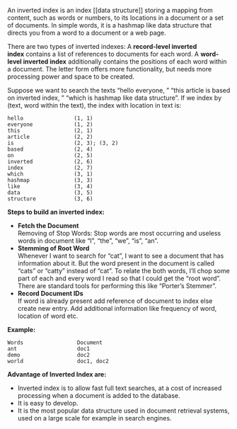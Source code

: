 
An inverted index is an index [[data structure]] storing a mapping from content, such as words or numbers, to its locations in a document or a set of documents. In simple words, it is a hashmap like data structure that directs you from a word to a document or a web page.

There are two types of inverted indexes: A **record-level inverted index** contains a list of references to documents for each word. A **word-level inverted index** additionally contains the positions of each word within a document. The letter form offers more functionality, but needs more processing power and space to be created. 

Suppose we want to search the texts “hello everyone, ” “this article is based on inverted index, ” “which is hashmap like data structure”. If we index by (text, word within the text), the index with location in text is:

 ```
hello                (1, 1)
 everyone             (1, 2)
 this                 (2, 1)
 article              (2, 2)
 is                   (2, 3); (3, 2)
 based                (2, 4)
 on                   (2, 5)
 inverted             (2, 6)
 index                (2, 7)
 which                (3, 1)
 hashmap              (3, 3)
 like                 (3, 4)
 data                 (3, 5)
 structure            (3, 6)

```

 **Steps to build an inverted index:**

-   **Fetch the Document**   
    Removing of Stop Words: Stop words are most occurring and useless words in document like “I”, “the”, “we”, “is”, “an”.
-   **Stemming of Root Word**   
    Whenever I want to search for “cat”, I want to see a document that has information about it. But the word present in the document is called “cats” or “catty” instead of “cat”. To relate the both words, I’ll chop some part of each and every word I read so that I could get the “root word”. There are standard tools for performing this like “Porter’s Stemmer”.
-   **Record Document IDs**   
    If word is already present add reference of document to index else create new entry. Add additional information like frequency of word, location of word etc.

**Example:**

```
Words                 Document
ant                   doc1
demo                  doc2
world                 doc1, doc2
```
**Advantage of Inverted Index are:** 

-   Inverted index is to allow fast full text searches, at a cost of increased processing when a document is added to the database.
-   It is easy to develop.
-   It is the most popular data structure used in document retrieval systems, used on a large scale for example in search engines.
